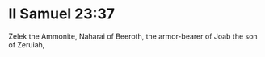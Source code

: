# II Samuel 23:37

Zelek the Ammonite, Naharai of Beeroth, the armor-bearer of Joab the son of Zeruiah,
